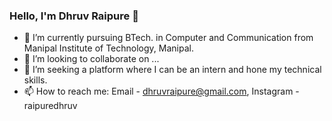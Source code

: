 ### Hello, I'm Dhruv Raipure 👋
- 🌱 I’m currently pursuing BTech. in Computer and Communication from Manipal Institute of Technology, Manipal.
- 👯 I’m looking to collaborate on ...
- 🤔 I’m seeking a platform where I can be an intern and hone my technical
skills.
- 📫 How to reach me: Email - dhruvraipure@gmail.com, Instagram - raipuredhruv

